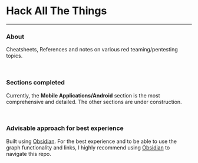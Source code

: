 # Hack All The Things
***
### About
Cheatsheets, References and notes on various red teaming/pentesting topics.
 
<br>

 ### Sections completed
 Currently, the **Mobile Applications/Android** section is the most comprehensive and detailed. The other sections are under construction.
  
<br>

 
 ### Advisable approach for best experience
 Built using [Obsidian](https://obsidian.md/). For the best experience and to be able to use the graph functionality and links, I highly recommend using [Obsidian](https://obsidian.md/) to navigate this repo. 
